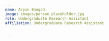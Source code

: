 ```yaml
---
name: Aryan Bangad
image: images/person_placeholder.jpg
role: Undergraduate Research Assistant 
affiliation: Undergraduate Research Assistant


---
```

